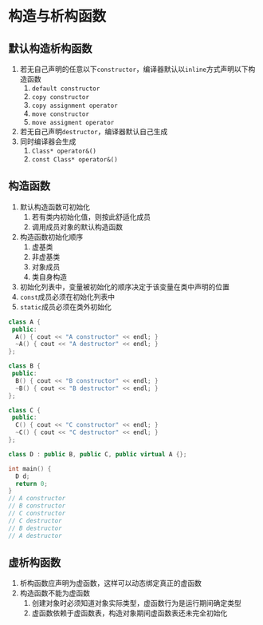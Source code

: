 # 构造与析构函数

## 默认构造析构函数

1. 若无自己声明的任意以下`constructor`，编译器默认以`inline`方式声明以下构造函数
   1. `default constructor`
   2. `copy constructor`
   3. `copy assignment operator`
   4. `move constructor`
   5. `move assigment operator`
2. 若无自己声明`destructor`，编译器默认自己生成
3. 同时编译器会生成
   1. `Class* operator&()`
   2. `const Class* operator&()`

## 构造函数

1. 默认构造函数可初始化
   1. 若有类内初始化值，则按此舒适化成员
   2. 调用成员对象的默认构造函数
2. 构造函数初始化顺序
   1. 虚基类
   2. 非虚基类
   3. 对象成员
   4. 类自身构造
3. 初始化列表中，变量被初始化的顺序决定于该变量在类中声明的位置
4. `const`成员必须在初始化列表中
5. `static`成员必须在类外初始化

```cpp
class A {
 public:
  A() { cout << "A constructor" << endl; }
  ~A() { cout << "A destructor" << endl; }
};

class B {
 public:
  B() { cout << "B constructor" << endl; }
  ~B() { cout << "B destructor" << endl; }
};

class C {
 public:
  C() { cout << "C constructor" << endl; }
  ~C() { cout << "C destructor" << endl; }
};

class D : public B, public C, public virtual A {};

int main() {
  D d;
  return 0;
}
// A constructor
// B constructor
// C constructor
// C destructor
// B destructor
// A destructor
```

## 虚析构函数

1. 析构函数应声明为虚函数，这样可以动态绑定真正的虚函数
2. 构造函数不能为虚函数
   1. 创建对象时必须知道对象实际类型，虚函数行为是运行期间确定类型
   2. 虚函数依赖于虚函数表，构造对象期间虚函数表还未完全初始化
